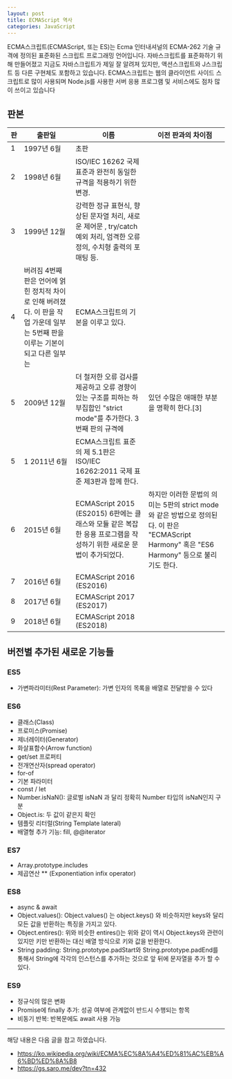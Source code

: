 ```yaml
---
layout: post
title: ECMAScript 역사
categories: JavaScript
---
```


ECMA스크립트(ECMAScript, 또는 ES)는 Ecma 인터내셔널의 ECMA-262 기술 규격에 정의된 표준화된 스크립트 프로그래밍 언어입니다. 자바스크립트를 표준화하기 위해 만들어졌고 지금도 자바스크립트가 제일 잘 알려져 있지만, 액션스크립트와 J스크립트 등 다른 구현체도 포함하고 있습니다. ECMA스크립트는 웹의 클라이언트 사이드 스크립트로 많이 사용되며 Node.js를 사용한 서버 응용 프로그램 및 서비스에도 점차 많이 쓰이고 있습니다

## 판본

| 판  | 출판일 | 이름 | 이전 판과의 차이점 |
|-----|-------|-----|-----------------|
| 1   | 1997년 6월 | 초판 |
| 2   | 1998년 6월 | ISO/IEC 16262 국제 표준과 완전히 동일한 규격을 적용하기 위한 변경. |
| 3   | 1999년 12월  | 강력한 정규 표현식, 향상된 문자열 처리, 새로운 제어문 , try/catch 예외 처리, 엄격한 오류 정의, 수치형 출력의 포매팅 등. |
| 4   | 버려짐 4번째 판은 언어에 얽힌 정치적 차이로 인해 버려졌다. 이 판을 작업 가운데 일부는 5번째 판을 이루는 기본이 되고 다른 일부는 | ECMA스크립트의 기본을 이루고 있다. |
| 5   | 2009년 12월  | 더 철저한 오류 검사를 제공하고 오류 경향이 있는 구조를 피하는 하부집합인 "strict mode"를 추가한다. 3번째 판의 규격에    | 있던 수많은 애매한 부분을 명확히 한다.[3] |
| 5   | 1 2011년 6월 | ECMA스크립트 표준의 제 5.1판은 ISO/IEC 16262:2011 국제 표준 제3판과 함께 한다. |
| 6   | 2015년 6월 | ECMAScript 2015 (ES2015) 6판에는 클래스와 모듈 같은 복잡한 응용 프로그램을 작성하기 위한 새로운 문법이 추가되었다.      | 하지만 이러한 문법의 의미는 5판의 strict mode와 같은 방법으로 정의된다. 이 판은 "ECMAScript Harmony" 혹은 "ES6 Harmony" 등으로 불리기도 한다. |
| 7   | 2016년 6월 | ECMAScript 2016 (ES2016) |
| 8   | 2017년 6월 | ECMAScript 2017 (ES2017) |
| 9   | 2018년 6월 | ECMAScript 2018 (ES2018) |

## 버전별 추가된 새로운 기능들

### ES5
- 가변파라미터(Rest Parameter): 가변 인자의 목록을 배열로 전달받을 수 있다

### ES6
- 클래스(Class)
- 프로미스(Promise)
- 제너레이터(Generator)
- 화살표함수(Arrow function)
- get/set 프로퍼티
- 전개연산자(spread operator)
- for-of
- 기본 파라미터
- const / let
- Number.isNaN(): 글로벌 isNaN 과 달리 정확히 Number 타입의 isNaN인지 구분
- Object.is: 두 값이 같은지 확인
- 템플릿 리터럴(String Template lateral)
- 배열형 추가 기능: fill, @@iterator

### ES7
- Array.prototype.includes
- 제곱연산 ** (Exponentiation infix operator)

### ES8
- async & await
- Object.values(): Object.values() 는 object.keys() 와 비슷하지만 keys와 달리 모든 값을 반환하는 특징을 가지고 있다.
- Object.entires(): 위와 비슷한 entires()는 위와 같이 역시 Object.keys와 관련이 있지만 키만 반환하는 대신 배열 방식으로 키와 값을 반환한다.
- String padding: String.prototype.padStart와 String.prototype.padEnd를 통해서 String에 각각의 인스턴스를 추가하는 것으로 앞 뒤에 문자열을 추가 할 수 있다.


### ES9
- 정규식의 많은 변화
- Promise에 finally 추가: 성공 여부에 관계없이 반드시 수행되는 항목
-  비동기 반복: 반복문에도 await 사용 가능


---

해당 내용은 다음 글을 참고 하였습니다.

- https://ko.wikipedia.org/wiki/ECMA%EC%8A%A4%ED%81%AC%EB%A6%BD%ED%8A%B8
- https://gs.saro.me/dev?tn=432
